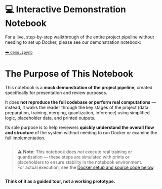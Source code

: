 <h1>💻 Interactive Demonstration Notebook</h1>
<p>For a live, step-by-step walkthrough of the entire project pipeline without needing to set up Docker, please see our demonstration notebook:</p>
<a href="https://github.com/Yameteshka/Gemergency/tree/main/ML/notebooks">➡️ <code>demo.ipynb</code></a>
<h1>The Purpose of This Notebook</h1>
<p>This notebook is a <b>mock demonstration of the project pipeline</b>, created specifically for presentation and review purposes.</p>
<p>It does <b>not reproduce the full codebase or perform real computations</b> — instead, it walks the reader through the key stages of the project (data preparation, training, merging, quantization, inference) using simplified logic, placeholder data, and printed outputs.</p>
<p>Its sole purpose is to help reviewers <b>quickly understand the overall flow and structure</b> of the system without needing to run Docker or examine the full implementation.</p>
<blockquote style="padding: 1em;">
    ⚠️ <strong>Note:</strong> This notebook does <em>not</em> execute real training or quantization — these steps are simulated with prints or placeholders to ensure stability in the notebook environment.<br>
    For actual execution, see the <a href="#-setup--usage">Docker setup and source code below</a>.
</blockquote>
<p><b>Think of it as a guided tour, not a working prototype.</b></p>